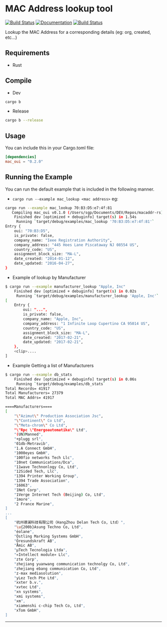 MAC Address lookup tool
=========================
[![Build Status](https://travis-ci.com/marirs/mac-oui.svg?branch=master)](https://travis-ci.com/marirs/mac-oui)
[![Documentation](https://docs.rs/mac_oui/badge.svg)](https://docs.rs/mac_oui)
[![Build Status](https://travis-ci.com/marirs/mac-oui.svg?branch=master)](https://travis-ci.com/marirs/mac-oui)

Lookup the MAC Address for a corresponding details (eg: org, created, etc...)

## Requirements

- Rust

## Compile
- Dev
```bash
cargo b
```
- Release
```bash 
cargo b --release
```

## Usage

You can include this in your Cargo.toml file:
```toml
[dependencies]
mac_oui = "0.2.0"
```

## Running the Example
You can run the default example that is included in the following manner.
- `cargo run --example mac_lookup <mac address>` eg:
```bash
cargo run --example mac_lookup 70:B3:D5:e7:4f:81
   Compiling mac_oui v0.1.0 (/Users/sgp/Documents/DEV/Repos/macaddr-rs)
    Finished dev [optimized + debuginfo] target(s) in 1.54s
     Running `target/debug/examples/mac_lookup '70:B3:D5:e7:4f:81'`
Entry {
    oui: "70:B3:D5",
    is_private: false,
    company_name: "Ieee Registration Authority",
    company_address: "445 Hoes Lane Piscataway NJ 08554 US",
    country_code: "US",
    assignment_block_size: "MA-L",
    date_created: "2014-01-12",
    date_updated: "2016-04-27",
}
```
- Example of lookup by Manufacturer
```bash
$ cargo run --example manufacturer_lookup "Apple, Inc"
    Finished dev [optimized + debuginfo] target(s) in 0.02s
     Running `target/debug/examples/manufacturer_lookup 'Apple, Inc'`
[
    Entry {
        oui: "...",
        is_private: false,
        company_name: "Apple, Inc",
        company_address: "1 Infinite Loop Cupertino CA 95014 US",
        country_code: "US",
        assignment_block_size: "MA-L",
        date_created: "2017-02-21",
        date_updated: "2017-02-21",
    },
    <clip>....
]
```

- Example Getting a list of Manufacturers
```bash
$ cargo run --example db_stats
    Finished dev [optimized + debuginfo] target(s) in 0.06s
     Running `target/debug/examples/db_stats`
Total Records= 41917
Total Manufacturers= 27379
Total MAC Addrs= 41917

====Manufacturers====
[
    "\"Azimut\" Production Association Jsc",
    "\"Continent\" Co Ltd",
    "\"Meta-chrom\" Co Ltd",
    "\"Rpc \"Energoautomatika\" Ltd",
    "(UN)Manned",
    "+plugg srl",
    "01db-Metravib",
    "1.A Connect GmbH",
    "1000eyes GmbH",
    "100fio networks Tech Llc",
    "10net Communications/Dca",
    "11wave Technonlogy Co, Ltd",
    "12Sided Tech, Llc",
    "1394 Printer Working Group",
    "1394 Trade Association",
    "16063",
    "1Net Corp",
    "1Verge Internet Tech (Beijing) Co, Ltd",
    "1more",
    "2 France Marine",
]
...
[
    "杭州德澜科技有限公司（HangZhou Delan Tech Co, Ltd）",
    "\u{200b}Asung Techno Co, Ltd",
    "éolane",
    "Östling Marking Systems GmbH",
    "Öresundskraft AB",
    "Åmic AB",
    "µTech Tecnologia Ltda",
    "«Intellect module» Llc",
    "zte Corp",
    "zhejiang yuanwang communication technolgy Co, Ltd",
    "zhejiang ebang communication Co, Ltd",
    "z-max mediasolution",
    "yLez Tech Pte Ltd",
    "xxter b.v.",
    "xvtec Ltd",
    "xn systems",
    "xmi systems",
    "xm",
    "xiamenshi c-chip Tech Co, Ltd",
    "xTom GmbH",
]
```
---